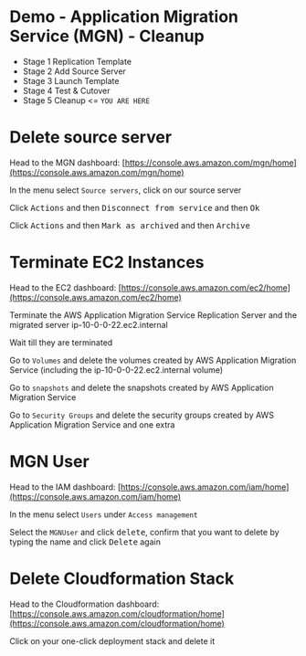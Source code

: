 # Demo - Application Migration Service (MGN) - Cleanup

- Stage 1 Replication Template 
- Stage 2 Add Source Server
- Stage 3 Launch Template
- Stage 4 Test & Cutover
- Stage 5 Cleanup <= `YOU ARE HERE`

# Delete source server

Head to the MGN dashboard: [https://console.aws.amazon.com/mgn/home](https://console.aws.amazon.com/mgn/home) 

In the menu select `Source servers`, click on our source server 

Click <kbd>Actions</kbd> and then <kbd>Disconnect from service</kbd> and then <kbd>Ok</kbd>

Click <kbd>Actions</kbd> and then <kbd>Mark as archived</kbd> and then <kbd>Archive</kbd>

# Terminate EC2 Instances

Head to the EC2 dashboard: [https://console.aws.amazon.com/ec2/home](https://console.aws.amazon.com/ec2/home)

Terminate the AWS Application Migration Service Replication Server and the migrated server ip-10-0-0-22.ec2.internal

Wait till they are terminated

Go to `Volumes` and delete the volumes created by AWS Application Migration Service (including the ip-10-0-0-22.ec2.internal volume)

Go to `snapshots` and delete the snapshots created by AWS Application Migration Service

Go to `Security Groups` and delete the security groups created by AWS Application Migration Service and one extra

# MGN User

Head to the IAM dashboard: [https://console.aws.amazon.com/iam/home](https://console.aws.amazon.com/iam/home)

In the menu select `Users` under `Access management`

Select the `MGNUser` and click <kbd>delete</kbd>, confirm that you want to delete by typing the name and click <kbd>Delete</kbd> again

# Delete Cloudformation Stack

Head to the Cloudformation dashboard: [https://console.aws.amazon.com/cloudformation/home](https://console.aws.amazon.com/cloudformation/home)

Click on your one-click deployment stack and delete it